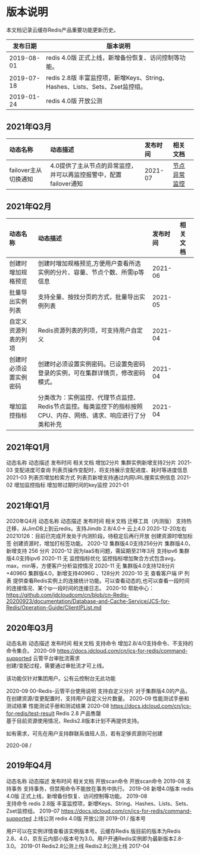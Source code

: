 # 版本说明
本文档记录云缓存Redis产品重要功能更新历史。

| 发布日期    |  版本说明     |
| -----------| ------------------ |
| 2019-08-01 | redis 4.0版 正式上线，新增备份恢复、访问控制等功能。 |
| 2019-07-18 | redis 2.8版 丰富监控项，新增Keys、String、Hashes、Lists、Sets、Zset监控组。 |
| 2019-01-24 | redis 4.0版 开放公测 |



## 2021年Q3月

| 动态名称 | 动态描述  | 发布时间	  | 相关文档   |
|   :---  |  :---   |  :---  |:---  |
|   failover主从切换通知	|   4.0提供了主从节点的异常监控，并可以再监控报警中，配置failover通知	|   2021-07	|  [节点异常监控](../../Operation-Guide/Monitoring/Node-Notice.md)  |   


## 2021年Q2月

| 动态名称 | 动态描述  | 发布时间	  | 相关文档   |
|   :---  |  :---   |  :---  |:---  |
|   创建时增加规格预览	|   创建时增加规格预览,方便用户查看所选实例的分片、容量、节点个数、所需ip等信息	|   2021-06	|   |   
|   批量导出实例列表	|   支持全量、按找分页的方式，批量导出实例列表|   	2021-05	|   |   
|   自定义资源列表的列项	|   Redis资源列表的列项，可支持用户自定义	|   2021-04	|   
|   创建时必须设置实例密码	|   创建时必须设置实例密码。已设置免密码登录的实例，可在集群详情页，修改密码模式。|   	2021-04	|   |   
|   增加监控指标	|   分类改为：实例监控、代理节点监控、Redis节点监控。每类监控下的指标按照CPU、内存、网络、请求、响应进行了分类和补充	|   2021-04	|   |   

## 2021年Q1月

动态名称	动态描述	发布时间	相关文档
增加2分片	集群实例新增支持2分片	2021-03	
变配进度可查询	列表页操作变配时，将支持展示变配进度、耗时等进度信息	2021-03	
列表页增加检索方式	列表页新增支持通过内网URL搜索实例信息	2021-02	
增加监控指标	增加带过期时间的key监控	2021-01	



## 2021年Q1月
2020年Q4月
动态名称	动态描述	发布时间	相关文档
迁移工具（内测版）	支持热迁移，从JimDB上到云redis。支持Jimdb 2.8/4.0→ 云上4.0	2020-12-20左右	20210126：目前已完成开发处于内测阶段。待稳定后再行开放
创建资源时增加标签	创建资源时，增加打标签功能。	2020-12	
集群版4.0支持256分片	集群版4.0，新增支持 256 分片	2020-12	因为IaaS有问题，需延期至21年3月
支持ipv6	集群版4.0支持ipv6	2020-11	无
 监控指标优化	监控指标增加聚合方式包含avg，max，min等，方便客户分析监控情况	2020-11	无
集群版4.0支持128分片+4096G	集群版4.0，新增支持4096G 、128分片	2020-10	无
查看客户端 IP 列表	  提供查看Redis实例上的连接统计功能。可以查看动态的,也可以查看一段时间的连接情况、某个ip一段时间的连接日志。     2020-10	   帮助中心：https://github.com/jdcloudcom/cn/blob/cn-Redis-20200923/documentation/Database-and-Cache-Service/JCS-for-Redis/Operation-Guide/ClientIPList.md


## 2020年Q3月

动态名称	动态描述	发布时间	相关文档
支持命令	增加2.8/4/0支持命令、不支持的命令集合。	2020-09	https://docs.jdcloud.com/cn/jcs-for-redis/command-supported
云管平台审批流需求	
创建/变配过程，需要通过审批流才可上线。

该功能仅针对集团用户。公有云控制台无此功能

2020-09	00-Redis-云管平台使用说明
支持自定义分片	对于集群版4.0的产品，在创建资源/变更配置时，支持用户自定义分片数量。	2020-09	
性能测试手册和测试结果	性能测试手册和测试结果	2020-08	https://docs.jdcloud.com/cn/jcs-for-redis/test-result
Redis 2.8 产品售罄	
基于目前资源使用情况，Redis2.8版本计划不再提供支持。

如有需求，可先在用户支持群联系值班人员，若有足够资源则可创建

2020-08	/


## 2019年Q4月

动态名称	动态描述	发布时间	相关文档
开放scan命令	开放scan命令	2019-08	
支持事务	支持事务，但禁用命令不能放在事务中执行。	2019-08	
新增4.0版本	
redis 4.0版 正式上线，新增备份恢复、访问控制等功能。  2019-08	
支持命令	redis 2.8版 丰富监控项，新增Keys、String、Hashes、Lists、Sets、Zset监控组。	2019-07	 https://docs.jdcloud.com/cn/jcs-for-redis/command-supported
上线公测	redis 4.0版 开放公测	2019-01	/
版本号

用户可以在实例详情查看该实例版本号。云缓存Redis 版目前的版本为Redis 2.8、4.0，京东云内部小版本号为3.0。用户开通Redis实例即为最新版本2.8-3.0。	2019-01	
Redis2.8公测上线	Redis2.8公测上线	2017-04	


